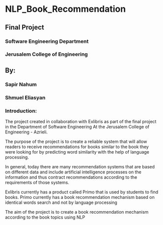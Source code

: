 # NLP_Book_Recommendation

## Final Project
### Software Engineering Department  
### Jerusalem College of Engineering

## By: 
### Sapir Nahum
### Shmuel Eliasyan



### Introduction:
The project created in collaboration with Exlibris as part of the final project in the Department of Software Engineering
At the Jerusalem College of Engineering - Azrieli.

The purpose of the project is to create a reliable system that will allow readers to receive recommendations for books similar to the book they were looking for by predicting word similarity with the help of language processing.

In general, today there are many recommendation systems that are based on different data and include artificial intelligence processes on the information and thus contract recommendations according to the requirements of those systems.

Exlibris currently has a product called Primo that is used by students to find books. Primo currently has a book recommendation mechanism based on identical words search and not by language processing

The aim of the project is to create a book recommendation mechanism according to the book topics using NLP
